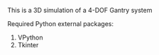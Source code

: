 This is a 3D simulation of a 4-DOF Gantry system

Required Python external packages:

1. VPython
2. Tkinter

